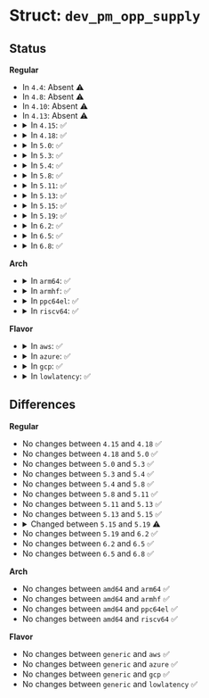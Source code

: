 # Struct: <code>dev_pm_opp_supply</code>

## Status
<b>Regular</b>
<ul>
<li>
In <code>4.4</code>: Absent ⚠️
</li>
<li>
In <code>4.8</code>: Absent ⚠️
</li>
<li>
In <code>4.10</code>: Absent ⚠️
</li>
<li>
In <code>4.13</code>: Absent ⚠️
</li>
<li>
<details>
<summary>In <code>4.15</code>: ✅</summary>

```c
struct dev_pm_opp_supply {
    long unsigned int u_volt;
    long unsigned int u_volt_min;
    long unsigned int u_volt_max;
    long unsigned int u_amp;
};
```
</details>
</li>
<li>
<details>
<summary>In <code>4.18</code>: ✅</summary>

```c
struct dev_pm_opp_supply {
    long unsigned int u_volt;
    long unsigned int u_volt_min;
    long unsigned int u_volt_max;
    long unsigned int u_amp;
};
```
</details>
</li>
<li>
<details>
<summary>In <code>5.0</code>: ✅</summary>

```c
struct dev_pm_opp_supply {
    long unsigned int u_volt;
    long unsigned int u_volt_min;
    long unsigned int u_volt_max;
    long unsigned int u_amp;
};
```
</details>
</li>
<li>
<details>
<summary>In <code>5.3</code>: ✅</summary>

```c
struct dev_pm_opp_supply {
    long unsigned int u_volt;
    long unsigned int u_volt_min;
    long unsigned int u_volt_max;
    long unsigned int u_amp;
};
```
</details>
</li>
<li>
<details>
<summary>In <code>5.4</code>: ✅</summary>

```c
struct dev_pm_opp_supply {
    long unsigned int u_volt;
    long unsigned int u_volt_min;
    long unsigned int u_volt_max;
    long unsigned int u_amp;
};
```
</details>
</li>
<li>
<details>
<summary>In <code>5.8</code>: ✅</summary>

```c
struct dev_pm_opp_supply {
    long unsigned int u_volt;
    long unsigned int u_volt_min;
    long unsigned int u_volt_max;
    long unsigned int u_amp;
};
```
</details>
</li>
<li>
<details>
<summary>In <code>5.11</code>: ✅</summary>

```c
struct dev_pm_opp_supply {
    long unsigned int u_volt;
    long unsigned int u_volt_min;
    long unsigned int u_volt_max;
    long unsigned int u_amp;
};
```
</details>
</li>
<li>
<details>
<summary>In <code>5.13</code>: ✅</summary>

```c
struct dev_pm_opp_supply {
    long unsigned int u_volt;
    long unsigned int u_volt_min;
    long unsigned int u_volt_max;
    long unsigned int u_amp;
};
```
</details>
</li>
<li>
<details>
<summary>In <code>5.15</code>: ✅</summary>

```c
struct dev_pm_opp_supply {
    long unsigned int u_volt;
    long unsigned int u_volt_min;
    long unsigned int u_volt_max;
    long unsigned int u_amp;
};
```
</details>
</li>
<li>
<details>
<summary>In <code>5.19</code>: ✅</summary>

```c
struct dev_pm_opp_supply {
    long unsigned int u_volt;
    long unsigned int u_volt_min;
    long unsigned int u_volt_max;
    long unsigned int u_amp;
    long unsigned int u_watt;
};
```
</details>
</li>
<li>
<details>
<summary>In <code>6.2</code>: ✅</summary>

```c
struct dev_pm_opp_supply {
    long unsigned int u_volt;
    long unsigned int u_volt_min;
    long unsigned int u_volt_max;
    long unsigned int u_amp;
    long unsigned int u_watt;
};
```
</details>
</li>
<li>
<details>
<summary>In <code>6.5</code>: ✅</summary>

```c
struct dev_pm_opp_supply {
    long unsigned int u_volt;
    long unsigned int u_volt_min;
    long unsigned int u_volt_max;
    long unsigned int u_amp;
    long unsigned int u_watt;
};
```
</details>
</li>
<li>
<details>
<summary>In <code>6.8</code>: ✅</summary>

```c
struct dev_pm_opp_supply {
    long unsigned int u_volt;
    long unsigned int u_volt_min;
    long unsigned int u_volt_max;
    long unsigned int u_amp;
    long unsigned int u_watt;
};
```
</details>
</li>
</ul>
<b>Arch</b>
<ul>
<li>
<details>
<summary>In <code>arm64</code>: ✅</summary>

```c
struct dev_pm_opp_supply {
    long unsigned int u_volt;
    long unsigned int u_volt_min;
    long unsigned int u_volt_max;
    long unsigned int u_amp;
};
```
</details>
</li>
<li>
<details>
<summary>In <code>armhf</code>: ✅</summary>

```c
struct dev_pm_opp_supply {
    long unsigned int u_volt;
    long unsigned int u_volt_min;
    long unsigned int u_volt_max;
    long unsigned int u_amp;
};
```
</details>
</li>
<li>
<details>
<summary>In <code>ppc64el</code>: ✅</summary>

```c
struct dev_pm_opp_supply {
    long unsigned int u_volt;
    long unsigned int u_volt_min;
    long unsigned int u_volt_max;
    long unsigned int u_amp;
};
```
</details>
</li>
<li>
<details>
<summary>In <code>riscv64</code>: ✅</summary>

```c
struct dev_pm_opp_supply {
    long unsigned int u_volt;
    long unsigned int u_volt_min;
    long unsigned int u_volt_max;
    long unsigned int u_amp;
};
```
</details>
</li>
</ul>
<b>Flavor</b>
<ul>
<li>
<details>
<summary>In <code>aws</code>: ✅</summary>

```c
struct dev_pm_opp_supply {
    long unsigned int u_volt;
    long unsigned int u_volt_min;
    long unsigned int u_volt_max;
    long unsigned int u_amp;
};
```
</details>
</li>
<li>
<details>
<summary>In <code>azure</code>: ✅</summary>

```c
struct dev_pm_opp_supply {
    long unsigned int u_volt;
    long unsigned int u_volt_min;
    long unsigned int u_volt_max;
    long unsigned int u_amp;
};
```
</details>
</li>
<li>
<details>
<summary>In <code>gcp</code>: ✅</summary>

```c
struct dev_pm_opp_supply {
    long unsigned int u_volt;
    long unsigned int u_volt_min;
    long unsigned int u_volt_max;
    long unsigned int u_amp;
};
```
</details>
</li>
<li>
<details>
<summary>In <code>lowlatency</code>: ✅</summary>

```c
struct dev_pm_opp_supply {
    long unsigned int u_volt;
    long unsigned int u_volt_min;
    long unsigned int u_volt_max;
    long unsigned int u_amp;
};
```
</details>
</li>
</ul>

## Differences
<b>Regular</b>
<ul>
<li>
No changes between <code>4.15</code> and <code>4.18</code> ✅
</li>
<li>
No changes between <code>4.18</code> and <code>5.0</code> ✅
</li>
<li>
No changes between <code>5.0</code> and <code>5.3</code> ✅
</li>
<li>
No changes between <code>5.3</code> and <code>5.4</code> ✅
</li>
<li>
No changes between <code>5.4</code> and <code>5.8</code> ✅
</li>
<li>
No changes between <code>5.8</code> and <code>5.11</code> ✅
</li>
<li>
No changes between <code>5.11</code> and <code>5.13</code> ✅
</li>
<li>
No changes between <code>5.13</code> and <code>5.15</code> ✅
</li>
<li>
<details>
<summary>Changed between <code>5.15</code> and <code>5.19</code> ⚠️</summary>
<ul>
<li>
<b>Field added. </b>
<code>long unsigned int u_watt</code>
</li>
</ul>
</details>
</li>
<li>
No changes between <code>5.19</code> and <code>6.2</code> ✅
</li>
<li>
No changes between <code>6.2</code> and <code>6.5</code> ✅
</li>
<li>
No changes between <code>6.5</code> and <code>6.8</code> ✅
</li>
</ul>
<b>Arch</b>
<ul>
<li>
No changes between <code>amd64</code> and <code>arm64</code> ✅
</li>
<li>
No changes between <code>amd64</code> and <code>armhf</code> ✅
</li>
<li>
No changes between <code>amd64</code> and <code>ppc64el</code> ✅
</li>
<li>
No changes between <code>amd64</code> and <code>riscv64</code> ✅
</li>
</ul>
<b>Flavor</b>
<ul>
<li>
No changes between <code>generic</code> and <code>aws</code> ✅
</li>
<li>
No changes between <code>generic</code> and <code>azure</code> ✅
</li>
<li>
No changes between <code>generic</code> and <code>gcp</code> ✅
</li>
<li>
No changes between <code>generic</code> and <code>lowlatency</code> ✅
</li>
</ul>
